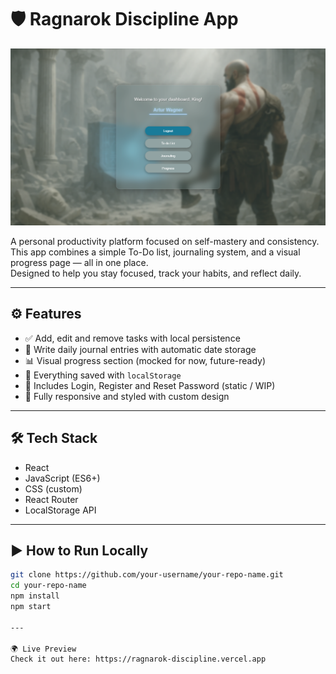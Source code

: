 # 🛡️ Ragnarok Discipline App

![Ragnarok Dashboard Preview](ragnarok-discipline-app-screenshot.png)

A personal productivity platform focused on self-mastery and consistency.  
This app combines a simple To-Do list, journaling system, and a visual progress page — all in one place.  
Designed to help you stay focused, track your habits, and reflect daily.

---

## ⚙️ Features

- ✅ Add, edit and remove tasks with local persistence  
- 🧠 Write daily journal entries with automatic date storage  
- 📊 Visual progress section (mocked for now, future-ready)  
- 💾 Everything saved with `localStorage`  
- 🔐 Includes Login, Register and Reset Password (static / WIP)  
- 📱 Fully responsive and styled with custom design  

---

## 🛠️ Tech Stack

- React  
- JavaScript (ES6+)  
- CSS (custom)  
- React Router  
- LocalStorage API  

---

## ▶️ How to Run Locally

```bash
git clone https://github.com/your-username/your-repo-name.git
cd your-repo-name
npm install
npm start

---

🌍 Live Preview
Check it out here: https://ragnarok-discipline.vercel.app
